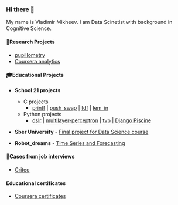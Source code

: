 ### Hi there 👋
My name is Vladimir Mikheev. I am Data Scinetist with background in Cognitive Science. 

<!--
**vladdez/vladdez** is a ✨ _special_ ✨ repository because its `README.md` (this file) appears on your GitHub profile.

Here are some ideas to get you started:

- 🔭 I’m currently working on ...
- 🌱 I’m currently learning ...
- 👯 I’m looking to collaborate on ...
- 🤔 I’m looking for help with ...
- 💬 Ask me about ...
- 📫 How to reach me: ...
- 😄 Pronouns: ...
- ⚡ Fun fact: ...
-->

#### 🔬Research Projects
- [pupillometry](https://github.com/vladdez/Pupillomerty-Project)
- [Coursera analytics](https://github.com/vladdez/HSE_MOOC_forums_analytics)

#### 🎓Educational Projects
  - **School 21 projects** 
    - C projects
      - [printf](https://github.com/vladdez/ft_printf)
| [push_swap](https://github.com/vladdez/push_swap)
| [fdf](https://github.com/vladdez/fdf)
| [lem_in](https://github.com/vladdez/lem-in)
    - Python projects
      - [dslr](https://github.com/vladdez/dslr)
| [multilayer-perceptron](https://github.com/vladdez/multilayer_perceptron)
| [tvp](https://github.com/vladdez/total-perspective-vortex)
| [Django Piscine](https://github.com/vladdez/Django-Piscine)

- **Sber University** - [Final project for Data Science course](https://github.com/vladdez/project_for_Sber_University)
- **Robot_dreams** - [Time Series and Forecasting](https://github.com/vladdez/RD_forscasting)

#### 👔Cases from job interviews
- [Criteo](https://github.com/vladdez/Criteo_case)

#### Educational certificates
- [Coursera certificates](https://github.com/vladdez/MOOC_certeficates)
